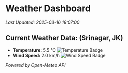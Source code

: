
# Weather Dashboard

_Last Updated: 2025-03-16 19:07:00_

## Current Weather Data: (Srinagar, JK)
- **Temperature:** 5.5 °C ![Temperature Badge](https://img.shields.io/badge/Temperature-Low%20Temp-blue)
- **Wind Speed:** 2.0 km/h ![Wind Speed Badge](https://img.shields.io/badge/Wind%20Speed-Light%20Wind-blue)

*Powered by Open-Meteo API*
